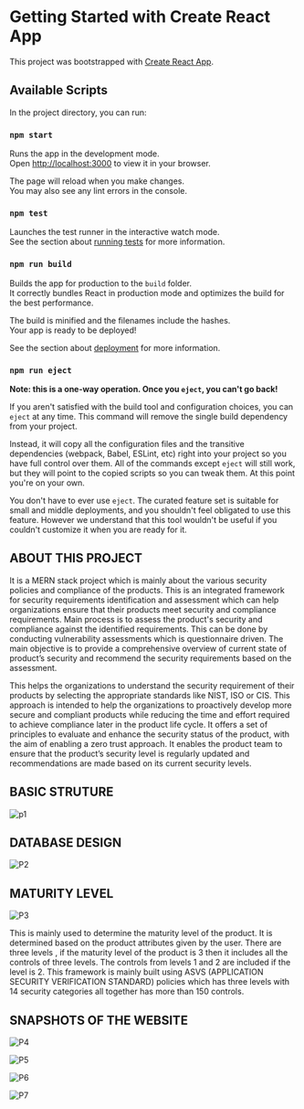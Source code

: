 # Getting Started with Create React App

This project was bootstrapped with [Create React App](https://github.com/facebook/create-react-app).

## Available Scripts

In the project directory, you can run:

### `npm start`

Runs the app in the development mode.\
Open [http://localhost:3000](http://localhost:3000) to view it in your browser.

The page will reload when you make changes.\
You may also see any lint errors in the console.

### `npm test`

Launches the test runner in the interactive watch mode.\
See the section about [running tests](https://facebook.github.io/create-react-app/docs/running-tests) for more information.

### `npm run build`

Builds the app for production to the `build` folder.\
It correctly bundles React in production mode and optimizes the build for the best performance.

The build is minified and the filenames include the hashes.\
Your app is ready to be deployed!

See the section about [deployment](https://facebook.github.io/create-react-app/docs/deployment) for more information.

### `npm run eject`

**Note: this is a one-way operation. Once you `eject`, you can't go back!**

If you aren't satisfied with the build tool and configuration choices, you can `eject` at any time. This command will remove the single build dependency from your project.

Instead, it will copy all the configuration files and the transitive dependencies (webpack, Babel, ESLint, etc) right into your project so you have full control over them. All of the commands except `eject` will still work, but they will point to the copied scripts so you can tweak them. At this point you're on your own.

You don't have to ever use `eject`. The curated feature set is suitable for small and middle deployments, and you shouldn't feel obligated to use this feature. However we understand that this tool wouldn't be useful if you couldn't customize it when you are ready for it.






## **ABOUT THIS PROJECT**



It is a MERN stack project which is mainly about the various security policies and compliance of the products. This is an integrated framework for security requirements identification and assessment which can help organizations ensure that their products meet security and compliance requirements. Main process is to assess the product's security and compliance against the identified requirements. This can be done by conducting vulnerability assessments which is questionnaire driven. The main objective is to provide a comprehensive overview of current state of product’s security and recommend the security requirements based on the assessment.

This helps the organizations to understand the security requirement of their products by selecting the appropriate standards like NIST, ISO or CIS. This approach is intended to help the organizations to proactively develop more secure and compliant products while reducing the time and effort required to achieve compliance later in the product life cycle. It offers a set of principles to evaluate and enhance the security status of the product, with the aim of enabling a zero trust approach. It enables the product team to ensure that the product’s security level is regularly updated and recommendations are made based on its current security levels.


  
## **BASIC STRUTURE**


![p1](https://github.com/Manoj-9201/project_client/assets/114821164/863d4606-683e-4af9-af9c-826436b271a0)


  
## **DATABASE DESIGN**


![P2](https://github.com/Manoj-9201/project_client/assets/114821164/79198464-fcc2-4094-9d86-8208b3018481)


  
## **MATURITY LEVEL**


![P3](https://github.com/Manoj-9201/project_client/assets/114821164/2459da5a-d160-4dd5-826e-c4abe62dbe83)


This is mainly used to determine the maturity level of the product.
It is determined based on the product attributes given by the user.
There are three levels , if the maturity level of the product is 3 then it includes all the controls of three levels. 
The controls from levels 1 and 2 are included if the level is 2. 
This framework is mainly built using ASVS (APPLICATION SECURITY VERIFICATION STANDARD) policies which has three levels with 14 security categories all together has more than 150 controls.


## **SNAPSHOTS OF THE WEBSITE**
![P4](https://github.com/Manoj-9201/project_client/assets/114821164/0511ceb9-bdad-470c-be14-b278aed4edb6)


![P5](https://github.com/Manoj-9201/project_client/assets/114821164/ed12697c-445b-416d-bdd1-e736ad23acfe)


![P6](https://github.com/Manoj-9201/project_client/assets/114821164/5c958d96-5ced-4190-8e10-117a26c3bd73)


![P7](https://github.com/Manoj-9201/project_client/assets/114821164/cec83434-286d-42f9-bba1-d6a9d5d61618)


